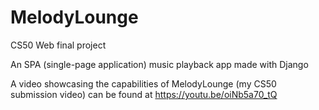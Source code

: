 # MelodyLounge

CS50 Web final project

An SPA (single-page application) music playback app made with Django

A video showcasing the capabilities of MelodyLounge (my CS50 submission video) can be found at https://youtu.be/oiNb5a70_tQ
